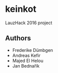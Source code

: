 # keinkot
LauzHack 2016 project

## Authors
* Frederike Dümbgen 
* Andreas Kefir
* Majed El Helou
* Jan Bednařík
